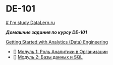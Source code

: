 # DE-101
[# I'm study DataLern.ru ](https://datalearn.ru)

***Домашние задания по курсу DE-101***

[ Getting Started with Analytics (Data) Engineering ](https://github.com/Data-Learn/data-engineering/blob/master/DE%20-%20101%20Guide.md)

- [] [Модуль 1: Роль Аналитики в Организации](https://github.com/itkatun/DE-101/tree/main/Module01)
- [] [Модуль 2: Базы данных и SQL](https://github.com/itkatun/DE-101/tree/main/Module02)

